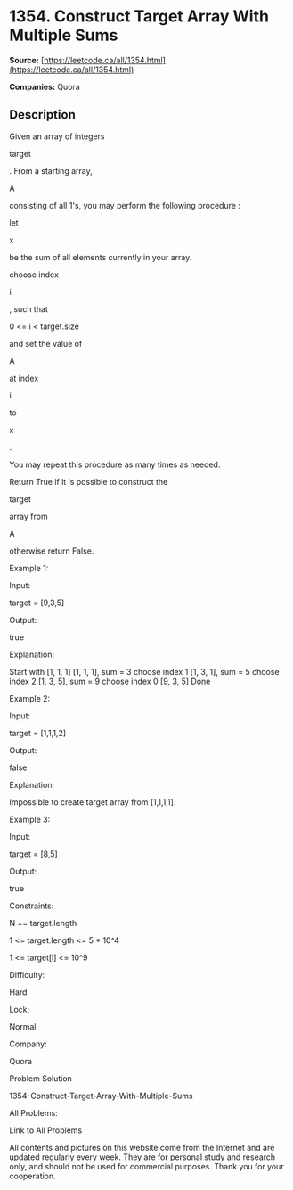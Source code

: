 # 1354. Construct Target Array With Multiple Sums

**Source:** [https://leetcode.ca/all/1354.html](https://leetcode.ca/all/1354.html)

**Companies:** Quora

## Description

Given an array of integers

target

. From a starting array,

A

consisting of all 1's, you may perform the following procedure :

let

x

be the sum of all elements currently in your array.

choose index

i

, such that

0 <= i <
                    target.size

and set the value of

A

at index

i

to

x

.

You may repeat this procedure as many times as needed.

Return True if it is possible to construct the

target

array from

A

otherwise return False.

Example 1:

Input:

target = [9,3,5]

Output:

true

Explanation:

Start with [1, 1, 1]
[1, 1, 1], sum = 3 choose index 1
[1, 3, 1], sum = 5 choose index 2
[1, 3, 5], sum = 9 choose index 0
[9, 3, 5] Done

Example 2:

Input:

target = [1,1,1,2]

Output:

false

Explanation:

Impossible to create target array from [1,1,1,1].

Example 3:

Input:

target = [8,5]

Output:

true

Constraints:

N == target.length

1 <= target.length <= 5 * 10^4

1 <= target[i] <= 10^9

Difficulty:

Hard

Lock:

Normal

Company:

Quora

Problem Solution

1354-Construct-Target-Array-With-Multiple-Sums

All Problems:

Link to All Problems

All contents and pictures on this website come from the Internet and are updated regularly every week. They are for personal study and research only, and should not be used for commercial purposes. Thank you for your cooperation.

